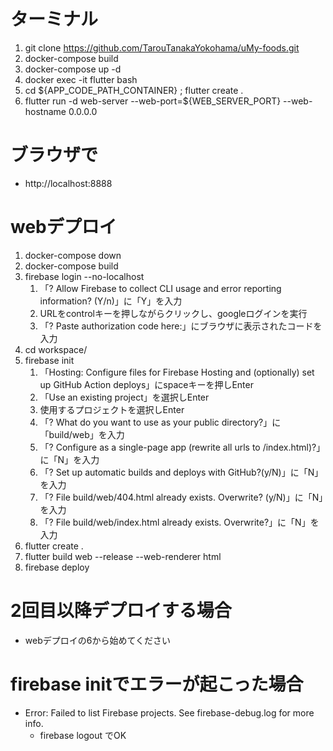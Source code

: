 
# ターミナル

1. git clone https://github.com/TarouTanakaYokohama/uMy-foods.git
2. docker-compose build
3. docker-compose up -d
4. docker exec -it flutter bash
5. cd ${APP_CODE_PATH_CONTAINER} ; flutter create .
6. flutter run -d web-server --web-port=${WEB_SERVER_PORT} --web-hostname 0.0.0.0

# ブラウザで

- http://localhost:8888

# webデプロイ

1. docker-compose down
2. docker-compose build
3. firebase login --no-localhost
   1. 「? Allow Firebase to collect CLI usage and error reporting information? (Y/n)」に「Y」を入力
   2. URLをcontrolキーを押しながらクリックし、googleログインを実行
   3. 「? Paste authorization code here:」にブラウザに表示されたコードを入力
4. cd workspace/
5. firebase init
   1. 「Hosting: Configure files for Firebase Hosting and (optionally) set up GitHub Action deploys」にspaceキーを押しEnter
   2. 「Use an existing project」を選択しEnter
   3. 使用するプロジェクトを選択しEnter
   4. 「? What do you want to use as your public directory?」に「build/web」を入力
   5. 「? Configure as a single-page app (rewrite all urls to /index.html)?」に「N」を入力
   6. 「? Set up automatic builds and deploys with GitHub?(y/N)」に「N」を入力
   7. 「? File build/web/404.html already exists. Overwrite? (y/N)」に「N」を入力
   8. 「? File build/web/index.html already exists. Overwrite?」に「N」を入力
6. flutter create .
7. flutter build web --release --web-renderer html
8. firebase deploy

# 2回目以降デプロイする場合

- webデプロイの6から始めてください

# firebase initでエラーが起こった場合

- Error: Failed to list Firebase projects. See firebase-debug.log for more info.
  - firebase logout でOK
